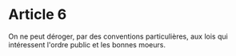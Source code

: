 # Article 6

On ne peut déroger, par des conventions particulières, aux lois qui intéressent l'ordre public et les bonnes moeurs.